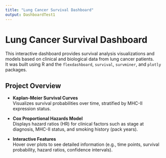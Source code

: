 ```yaml
---
title: "Lung Cancer Survival Dashboard"
output: DashboardTest1
---
```


# Lung Cancer Survival Dashboard

This interactive dashboard provides survival analysis visualizations and models based on clinical and biological data from lung cancer patients.  
It was built using R and the `flexdashboard`, `survival`, `survminer`, and `plotly` packages.

## Project Overview

- **Kaplan-Meier Survival Curves**  
  Visualizes survival probabilities over time, stratified by MHC-II expression status.

- **Cox Proportional Hazards Model**  
  Displays hazard ratios (HR) for clinical factors such as stage at diagnosis, MHC-II status, and smoking history (pack years).

- **Interactive Features**  
  Hover over plots to see detailed information (e.g., time points, survival probability, hazard ratios, confidence intervals).
